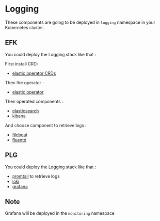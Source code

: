 # Logging

These components are going to be deployed in `logging` namespace
in your Kubernetes cluster.

## EFK

You could deploy the Logging stack like that :

First install CRD:

* [elastic operator CRDs](elastic-operator-crds.md)

Then the operator :

* [elastic operator](elastic-operator.md)

Then operated components :

* [elasticsearch](elasticsearch.md)
* [kibana](kibana.md)

And choose component to retrieve logs :

* [filebeat](filebeat.md)
* [fluentd](fluentd.md)

## PLG

You could deploy the Logging stack like that :

* [promtail](promtail.md) to retrieve logs
* [loki](loki.md)
* [grafana](../monitoring/grafana.md)

<aside class="note warning">

<h1>Note</h1>

Grafana will be deployed in the `monitoring` namespace

</aside>
